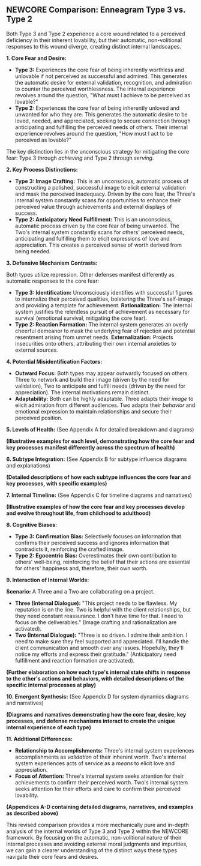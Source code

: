 ## NEWCORE Comparison: Enneagram Type 3 vs. Type 2

Both Type 3 and Type 2 experience a core wound related to a perceived deficiency in their inherent lovability, but their automatic, non-volitional responses to this wound diverge, creating distinct internal landscapes.

**1. Core Fear and Desire:**

* **Type 3:** Experiences the core fear of being inherently worthless and unlovable if not perceived as successful and admired.  This generates the automatic desire for external validation, recognition, and admiration to counter the perceived worthlessness.  The internal experience revolves around the question, "What must I achieve to be perceived as lovable?"
* **Type 2:** Experiences the core fear of being inherently unloved and unwanted for who they are. This generates the automatic desire to be loved, needed, and appreciated, seeking to secure connection through anticipating and fulfilling the perceived needs of others. Their internal experience revolves around the question, "How must I act to be perceived as lovable?"

The key distinction lies in the unconscious strategy for mitigating the core fear: Type 3 through *achieving* and Type 2 through *serving*.

**2. Key Process Distinctions:**

* **Type 3: Image Crafting:** This is an unconscious, automatic process of constructing a polished, successful image to elicit external validation and mask the perceived inadequacy.  Driven by the core fear, the Three's internal system constantly scans for opportunities to enhance their perceived value through achievements and external displays of success.
* **Type 2: Anticipatory Need Fulfillment:** This is an unconscious, automatic process driven by the core fear of being unwanted. The Two's internal system constantly scans for others' perceived needs, anticipating and fulfilling them to elicit expressions of love and appreciation.  This creates a perceived sense of worth derived from being needed.

**3. Defensive Mechanism Contrasts:**

Both types utilize repression. Other defenses manifest differently as automatic responses to the core fear:

* **Type 3: Identification:** Unconsciously identifies with successful figures to internalize their perceived qualities, bolstering the Three's self-image and providing a template for achievement.  **Rationalization:** The internal system justifies the relentless pursuit of achievement as necessary for survival (emotional survival, mitigating the core fear).
* **Type 2: Reaction Formation:** The internal system generates an overly cheerful demeanor to mask the underlying fear of rejection and potential resentment arising from unmet needs. **Externalization:** Projects insecurities onto others, attributing their own internal anxieties to external sources.

**4. Potential Misidentification Factors:**

* **Outward Focus:** Both types may appear outwardly focused on others.  Three to network and build their image (driven by the need for validation), Two to anticipate and fulfill needs (driven by the need for appreciation).  The internal motivations remain distinct.
* **Adaptability:** Both can be highly adaptable. Three adapts their *image* to elicit admiration from different audiences. Two adapts their *behavior* and emotional expression to maintain relationships and secure their perceived position.

**5. Levels of Health:** (See Appendix A for detailed breakdown and diagrams)

**(Illustrative examples for each level, demonstrating how the core fear and key processes manifest differently across the spectrum of health)**

**6. Subtype Integration:** (See Appendix B for subtype influence diagrams and explanations)

**(Detailed descriptions of how each subtype influences the core fear and key processes, with specific examples)**

**7. Internal Timeline:** (See Appendix C for timeline diagrams and narratives)

**(Illustrative examples of how the core fear and key processes develop and evolve throughout life, from childhood to adulthood)**

**8. Cognitive Biases:**

* **Type 3: Confirmation Bias:**  Selectively focuses on information that confirms their perceived success and ignores information that contradicts it, reinforcing the crafted image.
* **Type 2: Egocentric Bias:** Overestimates their own contribution to others' well-being, reinforcing the belief that their actions are essential for others' happiness and, therefore, their own worth.

**9. Interaction of Internal Worlds:**

**Scenario:** A Three and a Two are collaborating on a project.

* **Three (Internal Dialogue):** "This project needs to be flawless.  My reputation is on the line.  Two is helpful with the client relationships, but they need constant reassurance.  I don't have time for that.  I need to focus on the deliverables." (Image crafting and rationalization are activated).
* **Two (Internal Dialogue):** "Three is so driven.  I admire their ambition.  I need to make sure they feel supported and appreciated.  I'll handle the client communication and smooth over any issues.  Hopefully, they'll notice my efforts and express their gratitude." (Anticipatory need fulfillment and reaction formation are activated).

**(Further elaboration on how each type's internal state shifts in response to the other's actions and behaviors, with detailed descriptions of the specific internal processes at play)**

**10. Emergent Synthesis:** (See Appendix D for system dynamics diagrams and narratives)

**(Diagrams and narratives demonstrating how the core fear, desire, key processes, and defense mechanisms interact to create the unique internal experience of each type)**


**11. Additional Differences:**

* **Relationship to Accomplishments:** Three's internal system experiences accomplishments as *validation* of their inherent worth.  Two's internal system experiences acts of service as a *means* to elicit love and appreciation.
* **Focus of Attention:** Three's internal system seeks attention for their achievements to confirm their perceived worth. Two's internal system seeks attention for their efforts and care to confirm their perceived lovability.


**(Appendices A-D containing detailed diagrams, narratives, and examples as described above)**


This revised comparison provides a more mechanically pure and in-depth analysis of the internal worlds of Type 3 and Type 2 within the NEWCORE framework.  By focusing on the automatic, non-volitional nature of their internal processes and avoiding external moral judgments and impurities, we can gain a clearer understanding of the distinct ways these types navigate their core fears and desires.
